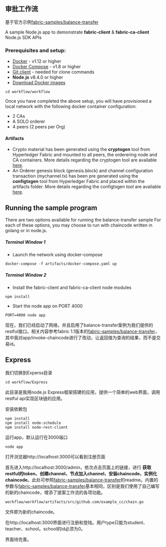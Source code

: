 ## 审批工作流

基于官方示例[fabric-samples/balance-transfer](https://github.com/hyperledger/fabric-samples/tree/release-1.1/balance-transfer)

A sample Node.js app to demonstrate **__fabric-client__** & **__fabric-ca-client__** Node.js SDK APIs

### Prerequisites and setup:

* [Docker](https://www.docker.com/products/overview) - v1.12 or higher
* [Docker Compose](https://docs.docker.com/compose/overview/) - v1.8 or higher
* [Git client](https://git-scm.com/downloads) - needed for clone commands
* **Node.js** v8.4.0 or higher
* [Download Docker images](http://hyperledger-fabric.readthedocs.io/en/latest/samples.html#binaries)

```
cd workflow/workflow
```

Once you have completed the above setup, you will have provisioned a local network with the following docker container configuration:

* 2 CAs
* A SOLO orderer
* 4 peers (2 peers per Org)

#### Artifacts
* Crypto material has been generated using the **cryptogen** tool from Hyperledger Fabric and mounted to all peers, the orderering node and CA containers. More details regarding the cryptogen tool are available [here](http://hyperledger-fabric.readthedocs.io/en/latest/build_network.html#crypto-generator).
* An Orderer genesis block (genesis.block) and channel configuration transaction (mychannel.tx) has been pre generated using the **configtxgen** tool from Hyperledger Fabric and placed within the artifacts folder. More details regarding the configtxgen tool are available [here](http://hyperledger-fabric.readthedocs.io/en/latest/build_network.html#configuration-transaction-generator).

## Running the sample program

There are two options available for running the balance-transfer sample
For each of these options, you may choose to run with chaincode written in golang or in node.js.


##### Terminal Window 1

* Launch the network using docker-compose

```
docker-compose -f artifacts/docker-compose.yaml up
```
##### Terminal Window 2

* Install the fabric-client and fabric-ca-client node modules

```
npm install
```

* Start the node app on PORT 4000

```
PORT=4000 node app
```


现在，我们已经启动了网络，并且启用了balance-transfer案例为我们提供的restful接口。相关内容参考fabric 1.1版本的[fabric-samples/balance-transfer](https://github.com/hyperledger/fabric-samples/tree/release-1.1/balance-transfer)，其中我对app/invoke-chaincode进行了改动，让返回值为查询的结果，而不是交易id。

## Express

我们切换到Experss目录

```
cd workflow/Express
```
此目录是我用node.js Express框架搭建的应用，提供一个简单的web界面，调用restful api实现区块链的应用。

安装依赖包

```
npm install
npm install node-schedule
npm install node-rest-client
```
运行app，默认运行在3000端口

```
node app
```
打开浏览器http://localhost:3000可以看到注册页面

首先进入http://localhost:3000/admin，依次点击页面上的链接，进行 **获取restful的token、创建channel、节点加入channel、安装chaincode、实例化chaincode**。此处可参照[fabric-samples/balance-transfer](https://github.com/hyperledger/fabric-samples/tree/release-1.1/balance-transfer)的readme。内置的参数与[fabric-samples/balance-transfer](https://github.com/hyperledger/fabric-samples/tree/release-1.1/balance-transfer)基本相同，区别是我们使用了自己编写的新的chaincode，增添了提案工作流的各项功能。
```
workflow/workflow/artifacts/src/github.com/example_cc/chain.go
```
 文件即为新的chaincode。
 
 在http://localhost:3000界面进行注册和登陆。用户type只能为student、teacher、school。school的id必须为0。
 
 界面待完善。


